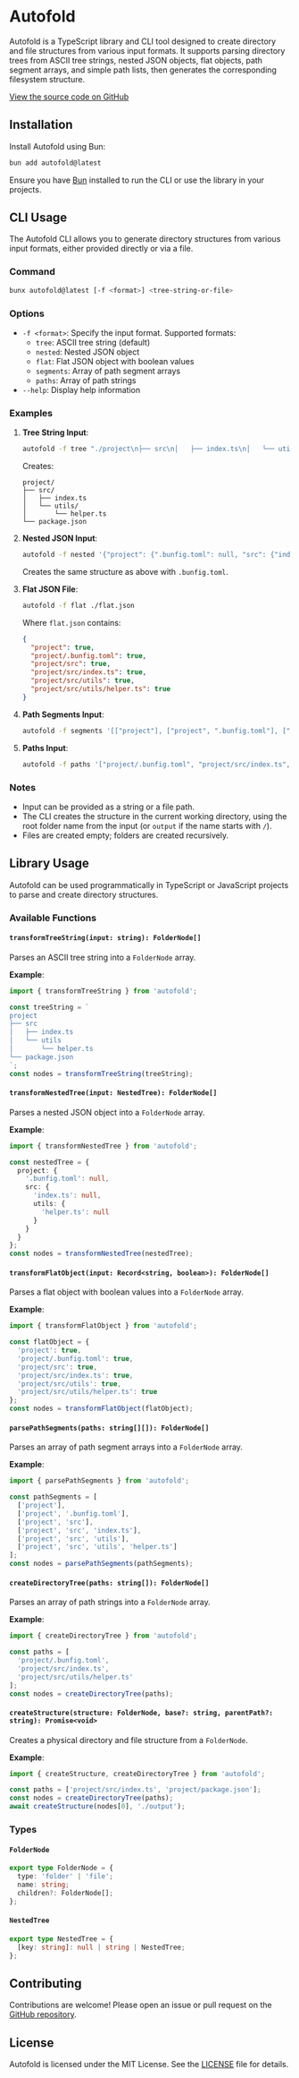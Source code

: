 # Autofold

Autofold is a TypeScript library and CLI tool designed to create directory and file structures from various input formats. It supports parsing directory trees from ASCII tree strings, nested JSON objects, flat objects, path segment arrays, and simple path lists, then generates the corresponding filesystem structure.

[View the source code on GitHub](https://github.com/abura1han/autofold)

## Installation

Install Autofold using Bun:

```bash
bun add autofold@latest
```

Ensure you have [Bun](https://bun.sh/) installed to run the CLI or use the library in your projects.

## CLI Usage

The Autofold CLI allows you to generate directory structures from various input formats, either provided directly or via a file.

### Command

```bash
bunx autofold@latest [-f <format>] <tree-string-or-file>
```

### Options

- `-f <format>`: Specify the input format. Supported formats:
  - `tree`: ASCII tree string (default)
  - `nested`: Nested JSON object
  - `flat`: Flat JSON object with boolean values
  - `segments`: Array of path segment arrays
  - `paths`: Array of path strings
- `--help`: Display help information

### Examples

1. **Tree String Input**:
   ```bash
   autofold -f tree "./project\n├── src\n│   ├── index.ts\n│   └── utils\n│       └── helper.ts\n└── package.json"
   ```
   Creates:
   ```
   project/
   ├── src/
   │   ├── index.ts
   │   └── utils/
   │       └── helper.ts
   └── package.json
   ```

2. **Nested JSON Input**:
   ```bash
   autofold -f nested '{"project": {".bunfig.toml": null, "src": {"index.ts": null, "utils": {"helper.ts": null}}}}'
   ```
   Creates the same structure as above with `.bunfig.toml`.

3. **Flat JSON File**:
   ```bash
   autofold -f flat ./flat.json
   ```
   Where `flat.json` contains:
   ```json
   {
     "project": true,
     "project/.bunfig.toml": true,
     "project/src": true,
     "project/src/index.ts": true,
     "project/src/utils": true,
     "project/src/utils/helper.ts": true
   }
   ```

4. **Path Segments Input**:
   ```bash
   autofold -f segments '[["project"], ["project", ".bunfig.toml"], ["project", "src"], ["project", "src", "index.ts"], ["project", "src", "utils"], ["project", "src", "utils", "helper.ts"]]'
   ```

5. **Paths Input**:
   ```bash
   autofold -f paths '["project/.bunfig.toml", "project/src/index.ts", "project/src/utils/helper.ts"]'
   ```

### Notes
- Input can be provided as a string or a file path.
- The CLI creates the structure in the current working directory, using the root folder name from the input (or `output` if the name starts with `/`).
- Files are created empty; folders are created recursively.

## Library Usage

Autofold can be used programmatically in TypeScript or JavaScript projects to parse and create directory structures.

### Available Functions

#### `transformTreeString(input: string): FolderNode[]`
Parses an ASCII tree string into a `FolderNode` array.

**Example**:
```typescript
import { transformTreeString } from 'autofold';

const treeString = `
project
├── src
│   ├── index.ts
│   └── utils
│       └── helper.ts
└── package.json
`;
const nodes = transformTreeString(treeString);
```

#### `transformNestedTree(input: NestedTree): FolderNode[]`
Parses a nested JSON object into a `FolderNode` array.

**Example**:
```typescript
import { transformNestedTree } from 'autofold';

const nestedTree = {
  project: {
    '.bunfig.toml': null,
    src: {
      'index.ts': null,
      utils: {
        'helper.ts': null
      }
    }
  }
};
const nodes = transformNestedTree(nestedTree);
```

#### `transformFlatObject(input: Record<string, boolean>): FolderNode[]`
Parses a flat object with boolean values into a `FolderNode` array.

**Example**:
```typescript
import { transformFlatObject } from 'autofold';

const flatObject = {
  'project': true,
  'project/.bunfig.toml': true,
  'project/src': true,
  'project/src/index.ts': true,
  'project/src/utils': true,
  'project/src/utils/helper.ts': true
};
const nodes = transformFlatObject(flatObject);
```

#### `parsePathSegments(paths: string[][]): FolderNode[]`
Parses an array of path segment arrays into a `FolderNode` array.

**Example**:
```typescript
import { parsePathSegments } from 'autofold';

const pathSegments = [
  ['project'],
  ['project', '.bunfig.toml'],
  ['project', 'src'],
  ['project', 'src', 'index.ts'],
  ['project', 'src', 'utils'],
  ['project', 'src', 'utils', 'helper.ts']
];
const nodes = parsePathSegments(pathSegments);
```

#### `createDirectoryTree(paths: string[]): FolderNode[]`
Parses an array of path strings into a `FolderNode` array.

**Example**:
```typescript
import { createDirectoryTree } from 'autofold';

const paths = [
  'project/.bunfig.toml',
  'project/src/index.ts',
  'project/src/utils/helper.ts'
];
const nodes = createDirectoryTree(paths);
```

#### `createStructure(structure: FolderNode, base?: string, parentPath?: string): Promise<void>`
Creates a physical directory and file structure from a `FolderNode`.

**Example**:
```typescript
import { createStructure, createDirectoryTree } from 'autofold';

const paths = ['project/src/index.ts', 'project/package.json'];
const nodes = createDirectoryTree(paths);
await createStructure(nodes[0], './output');
```

### Types

#### `FolderNode`
```typescript
export type FolderNode = {
  type: 'folder' | 'file';
  name: string;
  children?: FolderNode[];
};
```

#### `NestedTree`
```typescript
export type NestedTree = {
  [key: string]: null | string | NestedTree;
};
```

## Contributing

Contributions are welcome! Please open an issue or pull request on the [GitHub repository](https://github.com/abura1han/autofold).

## License

Autofold is licensed under the MIT License. See the [LICENSE](https://github.com/abura1han/autofold/blob/main/LICENSE) file for details.
